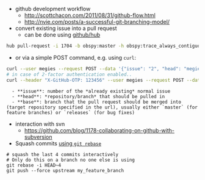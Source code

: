  - github development workflow
   - http://scottchacon.com/2011/08/31/github-flow.html
   - http://nvie.com/posts/a-successful-git-branching-model/
 - convert existing issue into a pull request
   - can be done using [github/hub](https://github.com/github/hub)
```bash
hub pull-request -i 1704 -b obspy:master -h obspy:trace_always_contiguous
```
   - or via a simple POST command, e.g. using `curl`:
```bash
curl --user megies --request POST --data '{"issue": "2", "head": "megies:testbranch2", "base": "master"}' https://api.github.com/repos/obspy/obspy/pulls
# in case of 2-factor authentication enabled..
curl --header "X-GitHub-OTP: 123456" --user megies --request POST --data '{"issue": "2", "head": "megies:testbranch2", "base": "master"}' https://api.github.com/repos/obspy/obspy/pulls
```
      - **issue**: number of the *already existing* normal issue
      - **head**: *repository/branch* that should be pulled in
      - **base**: branch that the pull request should be merged into (target repository specified in the url), usually either `master` (for feature branches) or `releases` (for bug fixes)
 - interaction with svn
   - https://github.com/blog/1178-collaborating-on-github-with-subversion
 - Squash commits [using `git rebase`](http://gitready.com/advanced/2009/02/10/squashing-commits-with-rebase.html)
```
# squash the last 4 commits interactively
# Only do this on a branch no one else is using
git rebase -i HEAD~4
git push --force upstream my_feature_branch
```
